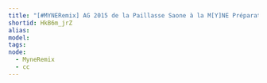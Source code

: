 ```yaml
---
title: "[#MYNERemix] AG 2015 de la Paillasse Saone à la M[Y]NE Préparation"
shortid: HkB6m_jrZ
alias:
model:
tags:
node: 
  - MyneRemix
  - cc
---
```


